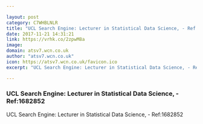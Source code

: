```yaml
---

layout: post
category: C7WHBLNLR
title: "UCL Search Engine: Lecturer in Statistical Data Science, - Ref:1682852"
date: 2017-11-21 14:31:21
link: https://vrhk.co/2zpwM8a
image: 
domain: atsv7.wcn.co.uk
author: "atsv7.wcn.co.uk"
icon: https://atsv7.wcn.co.uk/favicon.ico
excerpt: "UCL Search Engine: Lecturer in Statistical Data Science, - Ref:1682852"

---
```


### UCL Search Engine: Lecturer in Statistical Data Science, - Ref:1682852

UCL Search Engine: Lecturer in Statistical Data Science, - Ref:1682852